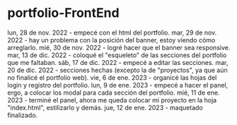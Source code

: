 # portfolio-FrontEnd
lun, 28 de nov. 2022 - empecé con el html del portfolio.
mar, 29 de nov. 2022 - hay un problema con la posición del banner, estoy viendo cómo arreglarlo.
mié, 30 de nov. 2022 - logré hacer que el banner sea responsive.
mar, 13 de dic. 2022 - coloqué el "esqueleto" de las secciones del portfolio que me faltaban.
sáb, 17 de dic. 2022 - empecé a editar las secciones.
mar, 20 de dic. 2022 - secciones hechas (excepto la de "proyectos", ya que aún no finalicé el portfolio web).
vie, 6 de ene. 2023 - organicé las hojas del login y registro del portfolio.
lun, 9 de ene. 2023 - empecé a hacer el panel, ergo, a colocar los modal para cada sección del portfolio.
mié, 11 de ene. 2023 - terminé el panel, ahora me queda colocar mi proyecto en la hoja "index.html", estilizarlo y demás.
jue, 12 de ene. 2023 - maquetado finalizado.